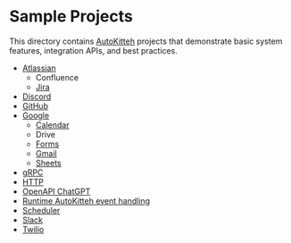 # Sample Projects

This directory contains [AutoKitteh](https://github.com/autokitteh/autokitteh)
projects that demonstrate basic system features, integration APIs, and best
practices.

- [Atlassian](./atlassian/)
  - Confluence
  - [Jira](./jira/)
- [Discord](./discord/)
- [GitHub](./github/)
- [Google](./google/)
  - [Calendar](./google/calendar/)
  - Drive
  - [Forms](./google/forms/)
  - [Gmail](./google/gmail/)
  - [Sheets](./google/sheets/)
- [gRPC](./grpc/)
- [HTTP](./http/)
- [OpenAPI ChatGPT](./openai_chatgpt/)
- [Runtime AutoKitteh event handling](./runtime_events/)
- [Scheduler](./scheduler/)
- [Slack](./slack/)
- [Twilio](./twilio/)
